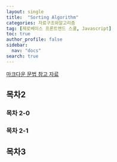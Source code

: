 ```yaml
---
layout: single
title:  "Sorting Algorithm"
categories: 자료구조와알고리즘 
tag: [제로베이스 프론트엔드 스쿨, Javascript] 
toc: true 
author_profile: false
sidebar: 
  nav: "docs"
search: true
---
```


[마크다운 문법 참고 자료](https://teddylee777.github.io/jekyll/Jekyll-사용을-위한-markdown-문법)



## 목차2 

### 목차 2-0

### 목차 2-1

### 

## 목차3 



 